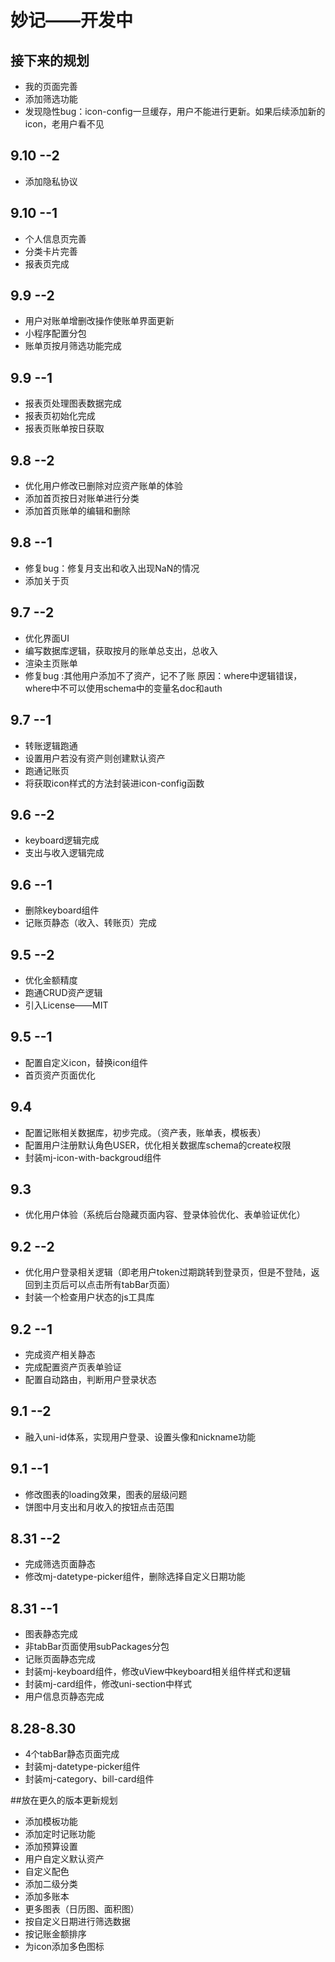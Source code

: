 # 妙记——开发中


## 接下来的规划
- 我的页面完善
- 添加筛选功能
- 发现隐性bug：icon-config一旦缓存，用户不能进行更新。如果后续添加新的icon，老用户看不见


## 9.10 --2
- 添加隐私协议


## 9.10 --1
- 个人信息页完善
- 分类卡片完善
- 报表页完成


## 9.9 --2
- 用户对账单增删改操作使账单界面更新
- 小程序配置分包
- 账单页按月筛选功能完成


## 9.9 --1
- 报表页处理图表数据完成
- 报表页初始化完成
- 报表页账单按日获取


## 9.8 --2
- 优化用户修改已删除对应资产账单的体验
- 添加首页按日对账单进行分类
- 添加首页账单的编辑和删除


## 9.8 --1
- 修复bug：修复月支出和收入出现NaN的情况
- 添加关于页


## 9.7 --2 
- 优化界面UI
- 编写数据库逻辑，获取按月的账单总支出，总收入
- 渲染主页账单
- 修复bug :其他用户添加不了资产，记不了账  原因：where中逻辑错误，where中不可以使用schema中的变量名doc和auth

## 9.7 --1
- 转账逻辑跑通
- 设置用户若没有资产则创建默认资产
- 跑通记账页
- 将获取icon样式的方法封装进icon-config函数

## 9.6 --2
- keyboard逻辑完成
- 支出与收入逻辑完成


## 9.6 --1
- 删除keyboard组件
- 记账页静态（收入、转账页）完成


## 9.5 --2
- 优化金额精度
- 跑通CRUD资产逻辑
- 引入License——MIT


## 9.5  --1
- 配置自定义icon，替换icon组件
- 首页资产页面优化


## 9.4
- 配置记账相关数据库，初步完成。（资产表，账单表，模板表）
- 配置用户注册默认角色USER，优化相关数据库schema的create权限
- 封装mj-icon-with-backgroud组件


## 9.3
- 优化用户体验（系统后台隐藏页面内容、登录体验优化、表单验证优化）


## 9.2  --2
- 优化用户登录相关逻辑（即老用户token过期跳转到登录页，但是不登陆，返回到主页后可以点击所有tabBar页面）
- 封装一个检查用户状态的js工具库


## 9.2  --1
- 完成资产相关静态
- 完成配置资产页表单验证
- 配置自动路由，判断用户登录状态


## 9.1  --2
- 融入uni-id体系，实现用户登录、设置头像和nickname功能


## 9.1  --1
- 修改图表的loading效果，图表的层级问题 
- 饼图中月支出和月收入的按钮点击范围


## 8.31  --2
- 完成筛选页面静态
- 修改mj-datetype-picker组件，删除选择自定义日期功能


## 8.31  --1
- 图表静态完成
- 非tabBar页面使用subPackages分包
- 记账页面静态完成
- 封装mj-keyboard组件，修改uView中keyboard相关组件样式和逻辑
- 封装mj-card组件，修改uni-section中样式
- 用户信息页静态完成


## 8.28-8.30
- 4个tabBar静态页面完成
- 封装mj-datetype-picker组件
- 封装mj-category、bill-card组件


##放在更久的版本更新规划
- 添加模板功能
- 添加定时记账功能
- 添加预算设置
- 用户自定义默认资产
- 自定义配色
- 添加二级分类
- 添加多账本
- 更多图表（日历图、面积图）
- 按自定义日期进行筛选数据
- 按记账金额排序
- 为icon添加多色图标
